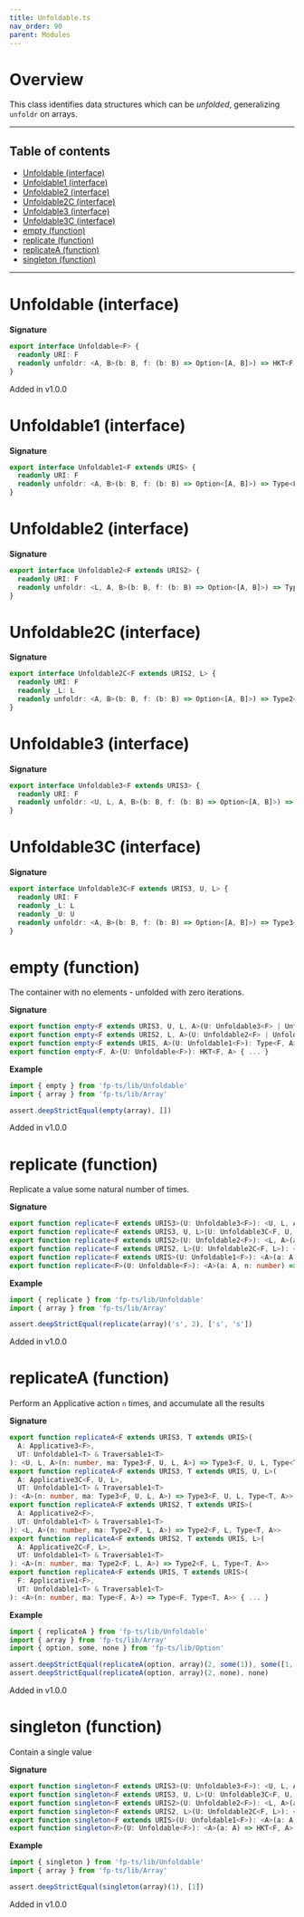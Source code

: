 ```yaml
---
title: Unfoldable.ts
nav_order: 90
parent: Modules
---
```


# Overview

This class identifies data structures which can be _unfolded_, generalizing `unfoldr` on arrays.

---

<h2 class="text-delta">Table of contents</h2>

- [Unfoldable (interface)](#unfoldable-interface)
- [Unfoldable1 (interface)](#unfoldable1-interface)
- [Unfoldable2 (interface)](#unfoldable2-interface)
- [Unfoldable2C (interface)](#unfoldable2c-interface)
- [Unfoldable3 (interface)](#unfoldable3-interface)
- [Unfoldable3C (interface)](#unfoldable3c-interface)
- [empty (function)](#empty-function)
- [replicate (function)](#replicate-function)
- [replicateA (function)](#replicatea-function)
- [singleton (function)](#singleton-function)

---

# Unfoldable (interface)

**Signature**

```ts
export interface Unfoldable<F> {
  readonly URI: F
  readonly unfoldr: <A, B>(b: B, f: (b: B) => Option<[A, B]>) => HKT<F, A>
}
```

Added in v1.0.0

# Unfoldable1 (interface)

**Signature**

```ts
export interface Unfoldable1<F extends URIS> {
  readonly URI: F
  readonly unfoldr: <A, B>(b: B, f: (b: B) => Option<[A, B]>) => Type<F, A>
}
```

# Unfoldable2 (interface)

**Signature**

```ts
export interface Unfoldable2<F extends URIS2> {
  readonly URI: F
  readonly unfoldr: <L, A, B>(b: B, f: (b: B) => Option<[A, B]>) => Type2<F, L, A>
}
```

# Unfoldable2C (interface)

**Signature**

```ts
export interface Unfoldable2C<F extends URIS2, L> {
  readonly URI: F
  readonly _L: L
  readonly unfoldr: <A, B>(b: B, f: (b: B) => Option<[A, B]>) => Type2<F, L, A>
}
```

# Unfoldable3 (interface)

**Signature**

```ts
export interface Unfoldable3<F extends URIS3> {
  readonly URI: F
  readonly unfoldr: <U, L, A, B>(b: B, f: (b: B) => Option<[A, B]>) => Type3<F, U, L, A>
}
```

# Unfoldable3C (interface)

**Signature**

```ts
export interface Unfoldable3C<F extends URIS3, U, L> {
  readonly URI: F
  readonly _L: L
  readonly _U: U
  readonly unfoldr: <A, B>(b: B, f: (b: B) => Option<[A, B]>) => Type3<F, U, L, A>
}
```

# empty (function)

The container with no elements - unfolded with zero iterations.

**Signature**

```ts
export function empty<F extends URIS3, U, L, A>(U: Unfoldable3<F> | Unfoldable3C<F, U, L>): Type3<F, U, L, A>
export function empty<F extends URIS2, L, A>(U: Unfoldable2<F> | Unfoldable2C<F, L>): Type2<F, L, A>
export function empty<F extends URIS, A>(U: Unfoldable1<F>): Type<F, A>
export function empty<F, A>(U: Unfoldable<F>): HKT<F, A> { ... }
```

**Example**

```ts
import { empty } from 'fp-ts/lib/Unfoldable'
import { array } from 'fp-ts/lib/Array'

assert.deepStrictEqual(empty(array), [])
```

Added in v1.0.0

# replicate (function)

Replicate a value some natural number of times.

**Signature**

```ts
export function replicate<F extends URIS3>(U: Unfoldable3<F>): <U, L, A>(a: A, n: number) => Type3<F, U, L, A>
export function replicate<F extends URIS3, U, L>(U: Unfoldable3C<F, U, L>): <A>(a: A, n: number) => Type3<F, U, L, A>
export function replicate<F extends URIS2>(U: Unfoldable2<F>): <L, A>(a: A, n: number) => Type2<F, L, A>
export function replicate<F extends URIS2, L>(U: Unfoldable2C<F, L>): <A>(a: A, n: number) => Type2<F, L, A>
export function replicate<F extends URIS>(U: Unfoldable1<F>): <A>(a: A, n: number) => Type<F, A>
export function replicate<F>(U: Unfoldable<F>): <A>(a: A, n: number) => HKT<F, A> { ... }
```

**Example**

```ts
import { replicate } from 'fp-ts/lib/Unfoldable'
import { array } from 'fp-ts/lib/Array'

assert.deepStrictEqual(replicate(array)('s', 2), ['s', 's'])
```

Added in v1.0.0

# replicateA (function)

Perform an Applicative action `n` times, and accumulate all the results

**Signature**

```ts
export function replicateA<F extends URIS3, T extends URIS>(
  A: Applicative3<F>,
  UT: Unfoldable1<T> & Traversable1<T>
): <U, L, A>(n: number, ma: Type3<F, U, L, A>) => Type3<F, U, L, Type<T, A>>
export function replicateA<F extends URIS3, T extends URIS, U, L>(
  A: Applicative3C<F, U, L>,
  UT: Unfoldable1<T> & Traversable1<T>
): <A>(n: number, ma: Type3<F, U, L, A>) => Type3<F, U, L, Type<T, A>>
export function replicateA<F extends URIS2, T extends URIS>(
  A: Applicative2<F>,
  UT: Unfoldable1<T> & Traversable1<T>
): <L, A>(n: number, ma: Type2<F, L, A>) => Type2<F, L, Type<T, A>>
export function replicateA<F extends URIS2, T extends URIS, L>(
  A: Applicative2C<F, L>,
  UT: Unfoldable1<T> & Traversable1<T>
): <A>(n: number, ma: Type2<F, L, A>) => Type2<F, L, Type<T, A>>
export function replicateA<F extends URIS, T extends URIS>(
  F: Applicative1<F>,
  UT: Unfoldable1<T> & Traversable1<T>
): <A>(n: number, ma: Type<F, A>) => Type<F, Type<T, A>> { ... }
```

**Example**

```ts
import { replicateA } from 'fp-ts/lib/Unfoldable'
import { array } from 'fp-ts/lib/Array'
import { option, some, none } from 'fp-ts/lib/Option'

assert.deepStrictEqual(replicateA(option, array)(2, some(1)), some([1, 1]))
assert.deepStrictEqual(replicateA(option, array)(2, none), none)
```

Added in v1.0.0

# singleton (function)

Contain a single value

**Signature**

```ts
export function singleton<F extends URIS3>(U: Unfoldable3<F>): <U, L, A>(a: A) => Type3<F, U, L, A>
export function singleton<F extends URIS3, U, L>(U: Unfoldable3C<F, U, L>): <A>(a: A) => Type3<F, U, L, A>
export function singleton<F extends URIS2>(U: Unfoldable2<F>): <L, A>(a: A) => Type2<F, L, A>
export function singleton<F extends URIS2, L>(U: Unfoldable2C<F, L>): <A>(a: A) => Type2<F, L, A>
export function singleton<F extends URIS>(U: Unfoldable1<F>): <A>(a: A) => Type<F, A>
export function singleton<F>(U: Unfoldable<F>): <A>(a: A) => HKT<F, A> { ... }
```

**Example**

```ts
import { singleton } from 'fp-ts/lib/Unfoldable'
import { array } from 'fp-ts/lib/Array'

assert.deepStrictEqual(singleton(array)(1), [1])
```

Added in v1.0.0
